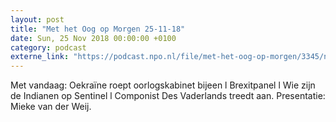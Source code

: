 ```yaml
---
layout: post
title: "Met het Oog op Morgen 25-11-18"
date: Sun, 25 Nov 2018 00:00:00 +0100
category: podcast
externe_link: "https://podcast.npo.nl/file/met-het-oog-op-morgen/3345/nporadio1_met-het-oog-op-morgen_20181125_met-het-oog-op-morgen-25-11-18.mp3"
---
```


Met vandaag: Oekraïne roept oorlogskabinet bijeen l Brexitpanel l Wie zijn de Indianen op Sentinel l Componist Des Vaderlands treedt aan. Presentatie: Mieke van der Weij.
